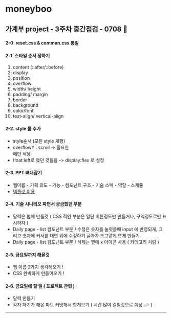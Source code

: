 # moneyboo

## 가계부 project - 3주차 중간점검  - 0708 🎈

#### 2-0. reset.css & common.css 통일

#### 2-1. 스타일 순서 정하기
1. content (::after/::before) 
2. display
3.  position
4.  overflow 
5. width/ height 
6. padding/ margin 
7.  border 
8.  background 
9.  color/font 
10.  text-align/ vertical-align 

#### 2-2. style 룰 추가
- style순서 (모든 style 개행)
-  overflowY : scroll -> 필요한 <div> 에만 적용
- float:left로 했던 것들을 -> display:flex 로 설정 

#### 2-3. PPT 뼈대잡기
- 웹이름 - 기획 의도 - 기능 - 컴포넌트 구조 - 기술 스텍 - 역할 - 스케쥴
- [템플릿 이용](http://pptbizcam.co.kr/?p=5819)

#### 2-4. 기술 시나리오 짜면서 궁금했던 부분
- 달력은 함께 만들것 ( CSS 적인 부분은 일단 버튼정도만 만들거나, 구역정도로만 표시하자 )
- Daily page - list  컴포넌트 부분 / 수정은 숫자를 눌럿을때 input 에 반영되게, 그리고 숫자에 커서를 대면 위에 수정하기 글자가 조그맣게 뜨게 만들기.
- Daily page - list  컴포넌트 부분 / 삭제는 옆에 x 아이콘 사용 ( 카테고리 처럼 )

#### 2-5. 금요일까지 해올것
- 웹 이름 2가지 생각해오기 !
- CSS 완벽하게 만들어오기 !

#### 2-6. 금요일에 할 일 ( 프로젝트 관련 )
- 달력 만들기
- 각자 자기가 해온 파트 커밋해서 합쳐보기 ( 시간 많이 걸릴것으로 예상...💦 )

<hr>